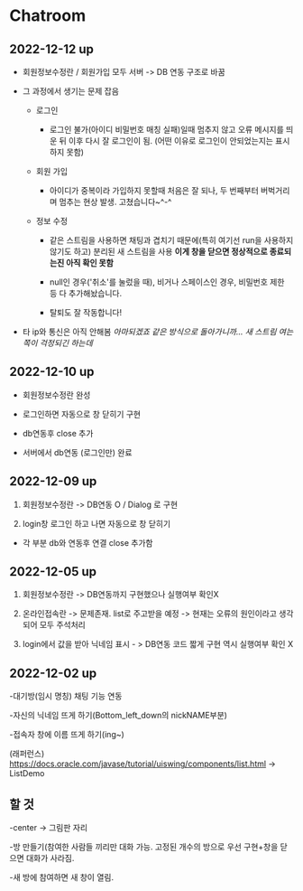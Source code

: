 # Chatroom

## 2022-12-12 up
- 회원정보수정란 / 회원가입 모두 서버 -> DB 연동 구조로 바꿈

- 그 과정에서 생기는 문제 잡음


  * 로그인
    - 로그인 불가(아이디 비밀번호 매칭 실패)일때 멈추지 않고 오류 메시지를 띄운 뒤 이후 다시 잘 로그인이 됨. (어떤 이유로 로그인이 안되었는지는 표시하지 못함)
    
    
  * 회원 가입
    - 아이디가 중복이라 가입하지 못할때 처음은 잘 되나, 두 번째부터 버벅거리며 멈추는 현상 발생. 고쳤습니다~^-^
    
    
  * 정보 수정
    - 같은 스트림을 사용하면 채팅과 겹치기 때문에(특히 여기선 run을 사용하지 않기도 하고) 분리된 새 스트림을 사용 **이게 창을 닫으면 정상적으로 종료되는진 아직 확인 못함**
    
    - null인 경우('취소'를 눌렀을 때), 비거나 스페이스인 경우, 비밀번호 제한 등 다 추가해놨습니다.
    
    - 탈퇴도 잘 작동합니다!
    
- 타 ip와 통신은 아직 안해봄 *아마되겠죠 같은 방식으로 돌아가니까... 새 스트림 여는쪽이 걱정되긴 하는데*


## 2022-12-10 up
- 회원정보수정란 완성

- 로그인하면 자동으로 창 닫히기 구현

- db연동후 close 추가

- 서버에서 db연동 (로그인만) 완료


## 2022-12-09 up
1. 회원정보수정란 -> DB연동 O / Dialog 로 구현

2. login창 로그인 하고 나면 자동으로 창 닫히기

+ 각 부분 db와 연동후 연결 close 추가함



## 2022-12-05 up
1. 회원정보수정란 -> DB연동까지 구현했으나 실행여부 확인X

2. 온라인접속란 -> 문제존재. list로 주고받을 예정 -> 현재는 오류의 원인이라고 생각되어 모두 주석처리

3. login에서 값을 받아 닉네임 표시 - > DB연동 코드 짧게 구현 역시 실행여부 확인 X

## 2022-12-02 up
-대기방(임시 명칭) 채팅 기능 연동

-자신의 닉네임 뜨게 하기(Bottom_left_down의 nickNAME부분)

-접속자 창에 이름 뜨게 하기(ing~)

(래퍼런스) https://docs.oracle.com/javase/tutorial/uiswing/components/list.html -> ListDemo



## 할 것
-center -> 그림판 자리

-방 만들기(참여한 사람들 끼리만 대화 가능. 고정된 개수의 방으로 우선 구현+창을 닫으면 대화가 사라짐.

-새 방에 참여하면 새 창이 열림.
